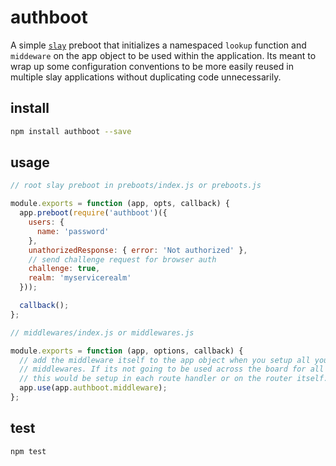 # authboot

A simple [`slay`][slay] preboot that initializes a namespaced `lookup` function
and `middeware` on the app object to be used within the application. Its meant
to wrap up some configuration conventions to be more easily reused in multiple
slay applications without duplicating code unnecessarily.


## install

```sh
npm install authboot --save
```

## usage

```js
// root slay preboot in preboots/index.js or preboots.js

module.exports = function (app, opts, callback) {
  app.preboot(require('authboot')({
    users: {
      name: 'password'
    },
    unathorizedResponse: { error: 'Not authorized' },
    // send challenge request for browser auth
    challenge: true,
    realm: 'myservicerealm'
  }));

  callback();
};
```

```js
// middlewares/index.js or middlewares.js

module.exports = function (app, options, callback) {
  // add the middleware itself to the app object when you setup all your other
  // middlewares. If its not going to be used across the board for all routes,
  // this would be setup in each route handler or on the router itself.
  app.use(app.authboot.middleware);
};

```

## test

```sh
npm test
```

[slay]: https://github.com/godaddy/slay
